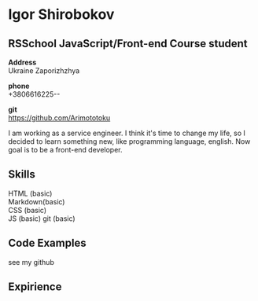 # Igor Shirobokov

## RSSchool JavaScript/Front-end Course student

**Address**  
Ukraine Zaporizhzhya

**phone**  
+3806616225--

**git**  
https://github.com/Arimototoku

I am working as a service engineer. I think it's time to change my life, so I decided to learn something new, like programming language, english.
Now goal is to be a front-end developer.

## Skills

HTML (basic)  
Markdown(basic)  
CSS (basic)  
JS (basic)
git (basic)

## Code Examples

see my github

## Expirience
